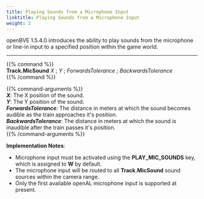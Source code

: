 ```yaml
---
title: Playing Sounds from a Microphone Input
linktitle: Playing Sounds from a Microphone Input
weight: 2
---
```


openBVE 1.5.4.0 introduces the ability to play sounds from the microphone or line-in input to a specified position within the game world. 

---

{{% command %}}  
**Track.MicSound** *X* ; *Y* ; *ForwardsTolerance* ; *BackwardsTolerance*  
{{% /command %}}

{{% command-arguments %}}  
***X***: The X position of the sound.  
***Y***: The Y position of the sound.  
***ForwardsTolerance***: The distance in meters at which the sound becomes audible as the train approaches it's position.  
***BackwardsTolerance***: The distance in meters at which the sound is inaudible after the train passes it's position.  
{{% /command-arguments %}}

__**Implementation Notes**__:

* Microphone input must be activated using the **PLAY_MIC_SOUNDS** key, which is assigned to **W** by default.
* The microphone input will be routed to all **Track.MicSound** sound sources within the camera range.
* Only the first available openAL microphone input is supported at present. 